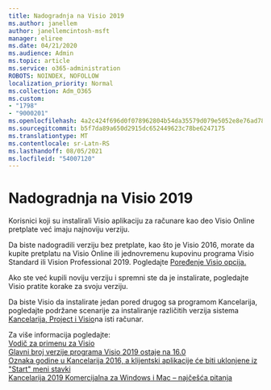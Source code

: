 ```yaml
---
title: Nadogradnja na Visio 2019
ms.author: janellem
author: janellemcintosh-msft
manager: eliree
ms.date: 04/21/2020
ms.audience: Admin
ms.topic: article
ms.service: o365-administration
ROBOTS: NOINDEX, NOFOLLOW
localization_priority: Normal
ms.collection: Adm_O365
ms.custom:
- "1798"
- "9000201"
ms.openlocfilehash: 4a2c424f696d0f078962804b54da35579d079e5052e8e76ad7803b093e0f6d7e
ms.sourcegitcommit: b5f7da89a650d2915dc652449623c78be6247175
ms.translationtype: MT
ms.contentlocale: sr-Latn-RS
ms.lasthandoff: 08/05/2021
ms.locfileid: "54007120"
---
```

# <a name="upgrade-to-visio-2019"></a>Nadogradnja na Visio 2019

Korisnici koji su instalirali Visio aplikaciju za računare kao deo Visio Online pretplate već imaju najnoviju verziju. 

Da biste nadogradili verziju bez pretplate, kao što je Visio 2016, morate da kupite pretplatu na Visio Online ili jednovremenu kupovinu programa Visio Standard ili Vision Professional 2019. Pogledajte [Poređenje Visio opcija.](https://products.office.com/visio/microsoft-visio-plans-and-pricing-compare-visio-options)

Ako ste već kupili noviju verziju i spremni ste [](https://support.office.com/article/f98f21e3-aa02-4827-9167-ddab5b025710?wt.mc_id=OfficeAdm_ClientDIA_Alchemy1798) da je instalirate, pogledajte Visio pratite korake za svoju verziju. 

Da biste Visio da instalirate jedan pored drugog sa programom Kancelarija, pogledajte podržane scenarije za instaliranje različitih verzija sistema [Kancelarija, Project i Visio](https://docs.microsoft.com/deployoffice/install-different-office-visio-and-project-versions-on-the-same-computer)na isti računar.

Za više informacija pogledajte:<br>
[Vodič za primenu za Visio](https://docs.microsoft.com/deployoffice/deployment-guide-for-visio)<br>
[Glavni broj verzije programa Visio 2019 ostaje na 16.0](https://docs.microsoft.com/deployoffice/office2019/overview#whats-stayed-the-same-in-office-2019)<br>
[Oznaka godine u Kancelarija 2016, a klijentski aplikacije će biti uklonjene iz "Start" meni stavki](https://support.office.com/article/8fe5e052-76d2-49de-af30-2e84ed3da907?wt.mc_id=OfficeAdm_ClientDIA_Alchemy1798)<br>
[Kancelarija 2019 Komercijalna za Windows i Mac – najčešća pitanja](https://support.microsoft.com/help/4133312) 
